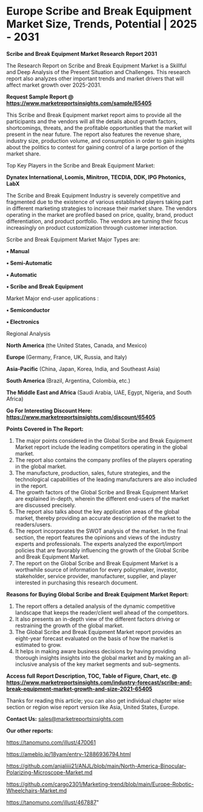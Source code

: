 # Europe Scribe and Break Equipment Market Size, Trends, Potential | 2025 - 2031

<strong>Scribe and Break Equipment Market Research Report 2031</strong>

The Research Report on Scribe and Break Equipment Market is a Skillful and Deep Analysis of the Present Situation and Challenges. This research report also analyzes other important trends and market drivers that will affect market growth over 2025-2031.

<strong>Request Sample Report @ <a href=https://www.marketreportsinsights.com/sample/65405>https://www.marketreportsinsights.com/sample/65405</a></strong>

This Scribe and Break Equipment market report aims to provide all the participants and the vendors will all the details about growth factors, shortcomings, threats, and the profitable opportunities that the market will present in the near future. The report also features the revenue share, industry size, production volume, and consumption in order to gain insights about the politics to contest for gaining control of a large portion of the market share.

Top Key Players in the Scribe and Break Equipment Market:

<strong>Dynatex International, Loomis, Minitron, TECDIA, DDK, IPG Photonics, LabX</strong>

The Scribe and Break Equipment Industry is severely competitive and fragmented due to the existence of various established players taking part in different marketing strategies to increase their market share. The vendors operating in the market are profiled based on price, quality, brand, product differentiation, and product portfolio. The vendors are turning their focus increasingly on product customization through customer interaction.

Scribe and Break Equipment Market Major Types are:

<strong>• Manual

• Semi-Automatic

• Automatic

• Scribe and Break Equipment</strong>

Market Major end-user applications :

<strong>• Semiconductor

• Electronics</strong>

Regional Analysis

</u><strong><b>North America</b></strong> (the United States, Canada, and Mexico)

<strong><b>Europe </b></strong>(Germany, France, UK, Russia, and Italy)

<strong><b>Asia-Pacific</b></strong> (China, Japan, Korea, India, and Southeast Asia)

<strong><b>South America</b></strong> (Brazil, Argentina, Colombia, etc.)

<strong><b>The Middle East and Africa</b></strong> (Saudi Arabia, UAE, Egypt, Nigeria, and South Africa)

<strong>Go For Interesting Discount Here: <a href=https://www.marketreportsinsights.com/discount/65405>https://www.marketreportsinsights.com/discount/65405</a></strong>

<strong>Points Covered in The Report:</strong>
<ol>
  <li>The major points considered in the Global Scribe and Break Equipment Market report include the leading competitors operating in the global market.</li>
  <li>The report also contains the company profiles of the players operating in the global market.</li>
  <li>The manufacture, production, sales, future strategies, and the technological capabilities of the leading manufacturers are also included in the report.</li>
  <li>The growth factors of the Global Scribe and Break Equipment Market are explained in-depth, wherein the different end-users of the market are discussed precisely.</li>
  <li>The report also talks about the key application areas of the global market, thereby providing an accurate description of the market to the readers/users.</li>
  <li>The report incorporates the SWOT analysis of the market. In the final section, the report features the opinions and views of the industry experts and professionals. The experts analyzed the export/import policies that are favorably influencing the growth of the Global Scribe and Break Equipment Market.</li>
  <li>The report on the Global Scribe and Break Equipment Market is a worthwhile source of information for every policymaker, investor, stakeholder, service provider, manufacturer, supplier, and player interested in purchasing this research document.</li>
</ol>
<strong>Reasons for Buying Global Scribe and Break Equipment Market Report:</strong>

<ol>
  <li>The report offers a detailed analysis of the dynamic competitive landscape that keeps the reader/client well ahead of the competitors.</li>
  <li>It also presents an in-depth view of the different factors driving or restraining the growth of the global market.</li>
  <li>The Global Scribe and Break Equipment Market report provides an eight-year forecast evaluated on the basis of how the market is estimated to grow.</li>
  <li>It helps in making aware business decisions by having providing thorough insights insights into the global market and by making an all-inclusive analysis of the key market segments and sub-segments.</li>
</ol>
<strong>Access full Report Description, TOC, Table of Figure, Chart, etc. @ <a href=https://www.marketreportsinsights.com/industry-forecast/scribe-and-break-equipment-market-growth-and-size-2021-65405>https://www.marketreportsinsights.com/industry-forecast/scribe-and-break-equipment-market-growth-and-size-2021-65405</a></strong>


Thanks for reading this article; you can also get individual chapter wise section or region wise report version like Asia, United States, Europe.

<strong>Contact Us:</strong>
sales@marketreportsinsights.com

<strong>Our other reports:</strong>

<a href=https://tanomuno.com/illust/470061>https://tanomuno.com/illust/470061</a>

<a href=https://ameblo.jp/18yam/entry-12886936794.html>https://ameblo.jp/18yam/entry-12886936794.html</a>

<a href=https://github.com/anjaliiii21/ANJL/blob/main/North-America-Binocular-Polarizing-Microscope-Market.md>https://github.com/anjaliiii21/ANJL/blob/main/North-America-Binocular-Polarizing-Microscope-Market.md</a>

<a href=https://github.com/cargo2301/Marketing-trend/blob/main/Europe-Robotic-Wheelchairs-Market.md>https://github.com/cargo2301/Marketing-trend/blob/main/Europe-Robotic-Wheelchairs-Market.md</a>

<a href=https://tanomuno.com/illust/467887>https://tanomuno.com/illust/467887</a>"
